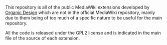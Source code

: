 
This repository is all of the public MediaWiki extensions developed by [Organic Design](http://www.organicdesign.co.nz) which are not 
in the official MediaWiki repository, mainly due to them being of too much of a specific nature 
to be useful for the main repository. 

All the code is released under the GPL2 license and is indicated in the main file of the source 
of each extension.


